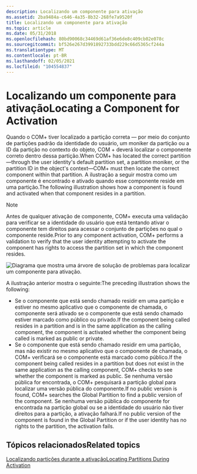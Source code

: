 ```yaml
---
description: Localizando um componente para ativação
ms.assetid: 2ba9484a-c646-4a35-8b32-268fe7a9520f
title: Localizando um componente para ativação
ms.topic: article
ms.date: 05/31/2018
ms.openlocfilehash: 80bd90068c34469d61af36e6de8c409cb02e078c
ms.sourcegitcommit: bf526e267d3991892733bdd229c66d5365cf244a
ms.translationtype: MT
ms.contentlocale: pt-BR
ms.lasthandoff: 02/05/2021
ms.locfileid: "104554837"
---
```

# <a name="locating-a-component-for-activation"></a><span data-ttu-id="04e4d-103">Localizando um componente para ativação</span><span class="sxs-lookup"><span data-stu-id="04e4d-103">Locating a Component for Activation</span></span>

<span data-ttu-id="04e4d-104">Quando o COM+ tiver localizado a partição correta — por meio do conjunto de partições padrão da identidade do usuário, um moniker da partição ou a ID da partição no contexto do objeto, COM + deverá localizar o componente correto dentro dessa partição.</span><span class="sxs-lookup"><span data-stu-id="04e4d-104">When COM+ has located the correct partition—through the user identity's default partition set, a partition moniker, or the partition ID in the object's context—COM+ must then locate the correct component within that partition.</span></span> <span data-ttu-id="04e4d-105">A ilustração a seguir mostra como um componente é encontrado e ativado quando esse componente reside em uma partição.</span><span class="sxs-lookup"><span data-stu-id="04e4d-105">The following illustration shows how a component is found and activated when that component resides in a partition.</span></span>

> [!Note]  
> <span data-ttu-id="04e4d-106">Antes de qualquer ativação de componente, COM+ executa uma validação para verificar se a identidade do usuário que está tentando ativar o componente tem direitos para acessar o conjunto de partições no qual o componente reside.</span><span class="sxs-lookup"><span data-stu-id="04e4d-106">Prior to any component activation, COM+ performs a validation to verify that the user identity attempting to activate the component has rights to access the partition set in which the component resides.</span></span>

 

![Diagrama que mostra uma árvore de solução de problemas para localizar um componente para ativação.](images/26c26a37-ec95-4f9f-aa59-4d84a7bb0fa3.png)

<span data-ttu-id="04e4d-108">A ilustração anterior mostra o seguinte:</span><span class="sxs-lookup"><span data-stu-id="04e4d-108">The preceding illustration shows the following:</span></span>

-   <span data-ttu-id="04e4d-109">Se o componente que está sendo chamado residir em uma partição e estiver no mesmo aplicativo que o componente de chamada, o componente será ativado se o componente que está sendo chamado estiver marcado como público ou privado.</span><span class="sxs-lookup"><span data-stu-id="04e4d-109">If the component being called resides in a partition and is in the same application as the calling component, the component is activated whether the component being called is marked as public or private.</span></span>
-   <span data-ttu-id="04e4d-110">Se o componente que está sendo chamado residir em uma partição, mas não existir no mesmo aplicativo que o componente de chamada, o COM+ verificará se o componente está marcado como público.</span><span class="sxs-lookup"><span data-stu-id="04e4d-110">If the component being called resides in a partition but does not exist in the same application as the calling component, COM+ checks to see whether the component is marked as public.</span></span> <span data-ttu-id="04e4d-111">Se nenhuma versão pública for encontrada, o COM+ pesquisará a partição global para localizar uma versão pública do componente.</span><span class="sxs-lookup"><span data-stu-id="04e4d-111">If no public version is found, COM+ searches the Global Partition to find a public version of the component.</span></span> <span data-ttu-id="04e4d-112">Se nenhuma versão pública do componente for encontrada na partição global ou se a identidade do usuário não tiver direitos para a partição, a ativação falhará.</span><span class="sxs-lookup"><span data-stu-id="04e4d-112">If no public version of the component is found in the Global Partition or if the user identity has no rights to the partition, the activation fails.</span></span>

## <a name="related-topics"></a><span data-ttu-id="04e4d-113">Tópicos relacionados</span><span class="sxs-lookup"><span data-stu-id="04e4d-113">Related topics</span></span>

<dl> <dt>

[<span data-ttu-id="04e4d-114">Localizando partições durante a ativação</span><span class="sxs-lookup"><span data-stu-id="04e4d-114">Locating Partitions During Activation</span></span>](locating-partitions-during-activation.md)
</dt> </dl>

 

 



